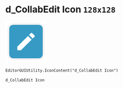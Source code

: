 # d_CollabEdit Icon `128x128`
<img src="/img/d_CollabEdit%20Icon.png" width=128 height=128>

``` CSharp
EditorGUIUtility.IconContent("d_CollabEdit Icon")
```
```
d_CollabEdit Icon
```
